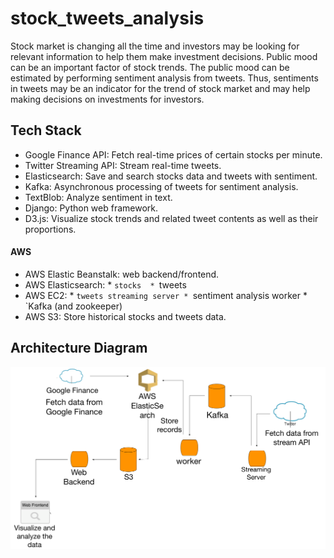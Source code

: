 # stock_tweets_analysis
Stock market is changing all the time and investors may be looking for relevant information to help them make investment decisions. Public mood can be an important factor of stock trends. The public mood can be estimated by performing sentiment analysis from tweets. Thus, sentiments in tweets may be an indicator for the trend of stock market and may help making decisions on investments for investors.
## Tech Stack
* Google Finance API: Fetch real-time prices of certain stocks per minute.
* Twitter Streaming API: Stream real-time tweets.
* Elasticsearch: Save and search stocks data and tweets with sentiment. 
* Kafka: Asynchronous processing of tweets for sentiment analysis.
* TextBlob: Analyze sentiment in text.
* Django: Python web framework.
* D3.js: Visualize stock trends and related tweet contents as well as their proportions.
#### AWS
* AWS Elastic Beanstalk: web backend/frontend.
* AWS Elasticsearch: 
      * `stocks 
      * `tweets
* AWS EC2: 
      * `tweets streaming server
      * `sentiment analysis worker
      * `Kafka (and zookeeper)
* AWS S3: Store historical stocks and tweets data.

## Architecture Diagram
![](Diagram.png)
